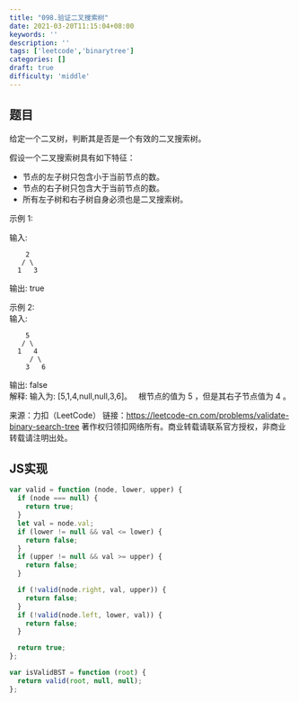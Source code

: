 ```yaml
---
title: "098.验证二叉搜索树"
date: 2021-03-20T11:15:04+08:00
keywords: ''
description: ''
tags: ['leetcode','binarytree']
categories: []
draft: true
difficulty: 'middle'
---
```


## 题目

给定一个二叉树，判断其是否是一个有效的二叉搜索树。

假设一个二叉搜索树具有如下特征：

- 节点的左子树只包含小于当前节点的数。   
- 节点的右子树只包含大于当前节点的数。   
- 所有左子树和右子树自身必须也是二叉搜索树。

示例 1:

输入:
```
    2
   / \
  1   3
```
输出: true

示例 2:   
输入:
```
    5
   / \
  1   4
     / \
    3   6
```
输出: false    
解释: 输入为: [5,1,4,null,null,3,6]。
     根节点的值为 5 ，但是其右子节点值为 4 。

来源：力扣（LeetCode）
链接：https://leetcode-cn.com/problems/validate-binary-search-tree
著作权归领扣网络所有。商业转载请联系官方授权，非商业转载请注明出处。


## JS实现

```javascript
var valid = function (node, lower, upper) {
  if (node === null) {
    return true;
  }
  let val = node.val;
  if (lower != null && val <= lower) {
    return false;
  }
  if (upper != null && val >= upper) {
    return false;
  }

  if (!valid(node.right, val, upper)) {
    return false;
  }
  if (!valid(node.left, lower, val)) {
    return false;
  }

  return true;
};

var isValidBST = function (root) {
  return valid(root, null, null);
};
```
